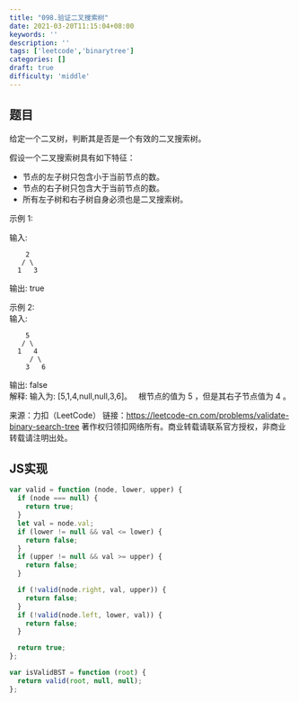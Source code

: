 ```yaml
---
title: "098.验证二叉搜索树"
date: 2021-03-20T11:15:04+08:00
keywords: ''
description: ''
tags: ['leetcode','binarytree']
categories: []
draft: true
difficulty: 'middle'
---
```


## 题目

给定一个二叉树，判断其是否是一个有效的二叉搜索树。

假设一个二叉搜索树具有如下特征：

- 节点的左子树只包含小于当前节点的数。   
- 节点的右子树只包含大于当前节点的数。   
- 所有左子树和右子树自身必须也是二叉搜索树。

示例 1:

输入:
```
    2
   / \
  1   3
```
输出: true

示例 2:   
输入:
```
    5
   / \
  1   4
     / \
    3   6
```
输出: false    
解释: 输入为: [5,1,4,null,null,3,6]。
     根节点的值为 5 ，但是其右子节点值为 4 。

来源：力扣（LeetCode）
链接：https://leetcode-cn.com/problems/validate-binary-search-tree
著作权归领扣网络所有。商业转载请联系官方授权，非商业转载请注明出处。


## JS实现

```javascript
var valid = function (node, lower, upper) {
  if (node === null) {
    return true;
  }
  let val = node.val;
  if (lower != null && val <= lower) {
    return false;
  }
  if (upper != null && val >= upper) {
    return false;
  }

  if (!valid(node.right, val, upper)) {
    return false;
  }
  if (!valid(node.left, lower, val)) {
    return false;
  }

  return true;
};

var isValidBST = function (root) {
  return valid(root, null, null);
};
```
